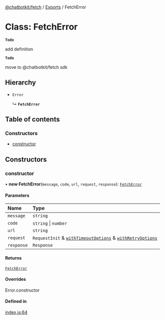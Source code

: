 [@chatbotkit/fetch](../README.md) / [Exports](../modules.md) / FetchError

# Class: FetchError

**`Todo`**

add definition

**`Todo`**

move to @chatbotkit/fetch sdk

## Hierarchy

- `Error`

  ↳ **`FetchError`**

## Table of contents

### Constructors

- [constructor](FetchError.md#constructor)

## Constructors

### constructor

• **new FetchError**(`message`, `code`, `url`, `request`, `response`): [`FetchError`](FetchError.md)

#### Parameters

| Name | Type |
| :------ | :------ |
| `message` | `string` |
| `code` | `string` \| `number` |
| `url` | `string` |
| `request` | `RequestInit` & [`withTimeoutOptions`](../modules.md#withtimeoutoptions) & [`withRetryOptions`](../modules.md#withretryoptions) |
| `response` | `Response` |

#### Returns

[`FetchError`](FetchError.md)

#### Overrides

Error.constructor

#### Defined in

[index.js:64](https://github.com/chatbotkit/node-sdk/blob/main/packages/fetch/src/index.js#L64)
